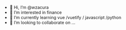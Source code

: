 - 👋 Hi, I’m @wzacura
- 👀 I’m interested in finance
- 🌱 I’m currently learning vue /vuetify / javascript /python
- 💞️ I’m looking to collaborate on ...


<!---
wzacura/wzacura is a ✨ special ✨ repository because its `README.md` (this file) appears on your GitHub profile.
You can click the Preview link to take a look at your changes.
--->
